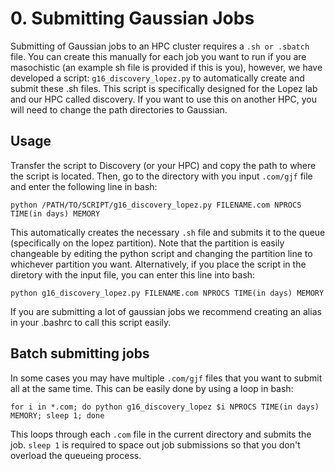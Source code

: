 # 0. Submitting Gaussian Jobs 
Submitting of Gaussian jobs to an HPC cluster requires a ```.sh or .sbatch``` file. You can create this manually for each job you want to run if you are masochistic (an example sh file is provided if this is you), however, we have developed a script: ```g16_discovery_lopez.py``` to automatically create and submit these .sh files. This script is specifically designed for the Lopez lab and our HPC called discovery. If you want to use this on another HPC, you will need to change the path directories to Gaussian.

## Usage
Transfer the script to Discovery (or your HPC) and copy the path to where the script is located. Then, go to the directory with you input ```.com/gjf``` file and enter the following line in bash: 

```python /PATH/TO/SCRIPT/g16_discovery_lopez.py FILENAME.com NPROCS TIME(in days) MEMORY```

This automatically creates the necessary ```.sh``` file and submits it to the queue (specifically on the lopez partition). Note that the partition is easily changeable by editing the python script and changing the partition line to whichever partition you want. Alternatively, if you place the script in the diretory with the input file, you can enter this line into bash:

```python g16_discovery_lopez.py FILENAME.com NPROCS TIME(in days) MEMORY```

If you are submitting a lot of gaussian jobs we recommend creating an alias in your .bashrc to call this script easily. 

## Batch submitting jobs
In some cases you may have multiple ```.com/gjf``` files that you want to submit all at the same time. This can be easily done by using a loop in bash:

```for i in *.com; do python g16_discovery_lopez $i NPROCS TIME(in days) MEMORY; sleep 1; done```

This loops through each ```.com``` file in the current directory and submits the job. ```sleep 1``` is required to space out job submissions so that you don't overload the queueing process.

